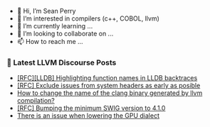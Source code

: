 - 👋 Hi, I’m Sean Perry
- 👀 I’m interested in compilers (c++, COBOL, llvm)
- 🌱 I’m currently learning ...
- 💞️ I’m looking to collaborate on ...
- 📫 How to reach me ...

<!---
s66perry/s66perry is a ✨ special ✨ repository because its `README.md` (this file) appears on your GitHub profile.
You can click the Preview link to take a look at your changes.
--->
### 📕 Latest LLVM Discourse Posts

<!-- DISCOURSE-LLVM:START -->
- [[RFC][LLDB] Highlighting function names in LLDB backtraces](https://discourse.llvm.org/t/rfc-lldb-highlighting-function-names-in-lldb-backtraces/85309#post_5)
- [[RFC] Exclude issues from system headers as early as posible](https://discourse.llvm.org/t/rfc-exclude-issues-from-system-headers-as-early-as-posible/68483#post_13)
- [How to change the name of the clang binary generated by llvm compilation?](https://discourse.llvm.org/t/how-to-change-the-name-of-the-clang-binary-generated-by-llvm-compilation/85436#post_3)
- [[RFC] Bumping the minimum SWIG version to 4.1.0](https://discourse.llvm.org/t/rfc-bumping-the-minimum-swig-version-to-4-1-0/85377#post_7)
- [There is an issue when lowering the GPU dialect](https://discourse.llvm.org/t/there-is-an-issue-when-lowering-the-gpu-dialect/85492#post_4)
<!-- DISCOURSE-LLVM:END -->
